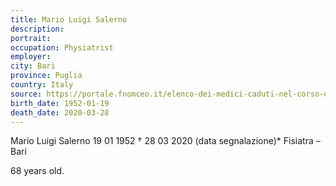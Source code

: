 ```yaml
---
title: Mario Luigi Salerno
description: 
portrait: 
occupation: Physiatrist
employer: 
city: Bari
province: Puglia
country: Italy
source: https://portale.fnomceo.it/elenco-dei-medici-caduti-nel-corso-dellepidemia-di-covid-19/
birth_date: 1952-01-19
death_date: 2020-03-28
---
```


Mario Luigi Salerno 19 01 1952 † 28 03 2020 (data segnalazione)*
Fisiatra – Bari

68 years old.